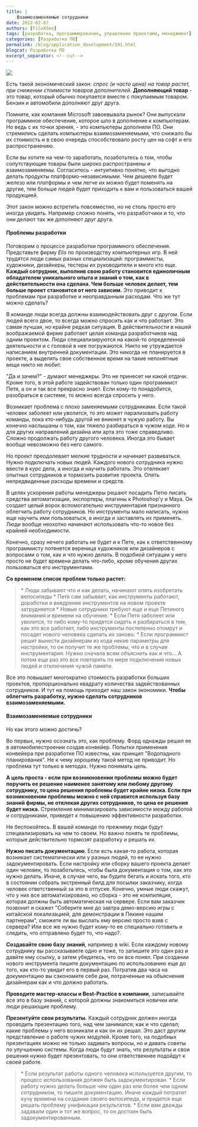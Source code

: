 ```yaml
---
title: |
    Взаимозаменяемые сотрудники
date: 2012-02-07
authors: [FiloXSee]
tags: [разработка, программирование, управление проектами, менеджмент]
categories: [Разработка ПО]
permalink: /blog/application_development/591.html
blogcat: Разработка ПО
excerpt_separator: <!--cut-->
---
```



![](http://itw66.ru/uploads/images/00/00/02/2012/02/07/d0d46d.jpg)

Есть такой экономический закон: _спрос (и часто цена) на товар растет, при снижении стоимости товаров дополнителей_. **Дополняющий товар** - это товар, который обычно покупается вместе с покупаемым товаром. Бензин и автомобили дополняют друг друга.

Помните, как компания Microsoft завоевывала рынок? Они выпускали программное обеспечение, которое шло в дополнение к компьютерам. Но ведь с их точки зрения, - это компьютеры дополняли ПО. Они стремились сделать компьютеры взаимозаменяемыми, что снижало бы их стоимость и в свою очередь способствовало росту цен на софт и его распространению.

Если вы хотите на чем-то заработать, позаботьтесь о том, чтобы сопутствующие товары были широко распространены и взаимозаменяемы. Согласитесь - интуитивно понятно, что выгодно делать продукты платформо-независимыми. Чем дешевле будет железо или платформы и чем легче их можно будет поменять на другие, тем больше людей будет приходить к вам и пользоваться вашей продукцией.

Этот закон можно встретить повсеместно, но не столь просто его иногда увидеть. Например сложно понять, что разработчики и то, что они делают так же дополняют друг друга.

#### Проблемы разработки


Поговорим о процессе разработки программного обеспечения. Представьте фирму _Elis_ по производству компьютерных игр. В ней трудятся люди самых разных специализаций: программисты, художники, дизайнеры, тестеры их руководители и много кто еще. **Каждый сотрудник, выполнив свою работу становится единоличным обладателем уникального опыта и знаний о том, как в действительности она сделана. Чем больше человек делает, тем больше проект становится от него зависим.** Это приводит к проблемам при разработке и неоправданным расходам. Что же тут можно сделать?

<!--cut-->


В команде люди всегда должны взаимодействовать друг с другом. Если людей всего двое, то всегда можно спросить как и что работает. Это самая лучшая, но крайне редкая ситуация. В действительности в нашей воображаемой фирме работает целая команда разработчиков над одним проектом. Люди специализируются на какой-то определенной деятельности и с головой в нее погружаются. Никто не утруждается написанием внутренней документации. Это никогда не планируется в проекте, а выделять свое собственное время на такие непонятные вещи никто не любит.

"Да и зачем?" - думают менеджеры. Это не принесет ни какой отдачи. Кроме того, в этой работе задействован только один программист Петя, а он и так все прекрасно знает. Если кому-то понадобится, разобраться в системе, то можно всегда спросить у него.

Возникает проблема с плохо заменяемыми сотрудниками. Если такой человек заболеет или уволится, то это может парализовать работу команды, пока кто-нибудь другой не вникнет в чужую работу. Вы конечно наслышаны о том, как тяжело разбираться в чужом коде. Но и для других направлений дизайна или арта это тоже справедливо. Сложно продолжать работу другого человека. Иногда это бывает вообще невозможно без него самого.

Но проект преодолевает мелкие трудности и начинает развиваться. Нужно подключать новых людей. Каждого нового сотрудника нужно ввести в курс дела, а иногда и научить работать. Это отвлекает опытных сотрудников и тормозить развитие проекта. Опять непредвиденные расходы времени и средств.

В целях ускорения работы менеджеры решают посадить Петю писать средства автоматизации, экспортеры, плагины к Photoshop'у и Maya. Он создает целый ворох вспомогательно инструментария признанного облегчить работу сотрудников. Но инструменты мало написать, нужно еще научить ими пользоваться, а иногда и заставлять их применять. Люди вообще неохотно начинают использовать что-то новое без крайней необходимости.

Конечно, сразу нечего работать не будет и к Пете, как к ответственному программисту потянется вереница художников или дизайнеров с вопросами о том, как и что нужно делать. В подобной ситуации у него просто не будет времени делать что-либо, кроме обучения других пользоваться его инструментами.

**Со временем список проблем только растет:**
<blockquote>
* Люди забывают что и как делать, начинают опять изобретать велосипеды
* Петя сам забывает, как инструменты работают, доработки и внедрение инструментов на новом проекте затрудняется
* Новые сотрудники требуют еще и еще Петиного внимания и времени на обучение.
* Если Петя заболеет или уволится, то либо кому-то придется сидеть и разбираться в том, как это все работает, либо инструменты постепенно отомрут и посадят нового человека сделать их заново.
* Если программист решит вынести дизайнерам из кода некие параметры для настройки, то он получит те же проблемы, что и в случае инструментария. Нужно сначала всем объяснить как и что... А потом еще раз это все повторять по мере подключения новых людей и отключения чужой памяти.
</blockquote>

Все это повышает многократно стоимость разработки больших проектов, пропорционально квадрату количества задействованных сотрудников. И тут на помощь приходит наш закон экономики. **Чтобы облегчить разработку, нужно сделать сотрудников взаимозаменяемыми.**

#### Взаимозаменяемые сотрудники


Но как этого можно достичь?

Во первых, нужно осознать это, как проблему. Форд однажды решил ее в автомобилестроении создав конвейер. Попытки применения конвейера при разработке ПО известны, как принцип "Водопадного планирования". Не к чему хорошему такой метод не приводит. Но проблема тут только в методах. Нужно понимать цель.

**А цель проста - если при возникновении проблемы можно будет поручить ее решение наименее занятому или любому другому сотруднику, то цена решения проблемы будет крайне низка. Если при возникновении проблемы можно с ней справится используя базу знаний фирмы, не отвлекая других сотрудников, то цена ее решения будет низка.** Стремление минимизировать зависимости между работой и сотрудниками, приведет к повышению эффективности разработки.

Не беспокойтесь. В вашей команде по прежнему люди будут специализировать на чем то своем. Но важно понять те проблемы, которые действительно тормозят разработку и решать их.

**Нужно писать документацию**. Если есть какая-то работа, которая возникает систематически или у разных людей, то ее нужно задокументировать. Если настройку или сборку вашего проекта делает один человек, то позаботьтесь, чтобы была документация о том, как это нужно делать. Иначе, в случае чего, вы будите бегать и искать того, кто в состоянии собрать экстренный билд для посылки заказчику, когда человек ответственный за это в отпуске. Конечно, умные люди скажут, что у них все автоматизировано, но сборка - это не компиляция, которая должны быть автоматическая на сервере. Если вам заказчик позвонит и скажет "Соберите мне до завтра демо-версию игры с китайской локализацией, для демонстрации в Пекине нашим партнерам", сможете ли вы выслать ему версию просто взяв с сервера? Или все же нужно будет кому-то ее специально готовить и следить, что отправлено будет то, что надо?.

**Создавайте свою базу знаний**, например в wiki. Если каждому новому сотруднику вы рассказываете одно и тоже, то запишите это один раз и давйте ему ссылку, а затем убедитесь, что он все понял. При создании нового инструмента пишите документацию по использованию еще до того, как кто-то увидит его в первый раз. Потратив два часа на документацию вы сэкономите себе дни, потраченные на объяснения дизайнерам как и что должно работать.

**Проводите мастер-классы и Best-Practice в компании**, записывайте все это в базу знаний, с которой должны знакомиться новички или люди решающие проблему.

**Презентуйте свои результаты.** Каждый сотрудник должен иногда проводить презентацию того, над чем занимался; как и что сделал; какие проблемы у него возникали и как он их решал. Это даст другим представление о работе чужих модулей. Кроме того, на подобных презентациях можно не только задавать вопросы, но и давать советы по улучшению системы. Когда люди будут знать, что результаты и свои решения нужно будет презентовать, то они ответственнее подойдут к своей работе.


<blockquote>
* Если результат работы одного человека используется другим, то процесс использования должен быть задокументирован.
* Если работу нужно делать больше чем один раз или более чем одним сотрудником, то пишите документацию. Иначе каждый потратит кучу времени на создание своего велосипеда, и придется еще решать проблему унификации результатов.
* Если вам дважды задавали один и тот же вопрос, то он достоин быть задокументированным.
</blockquote>

